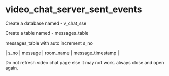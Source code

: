 # video_chat_server_sent_events

Create a database named - v_chat_sse

Create a table named - messages_table

messages_table with auto increment s_no

| s_no | message | room_name | message_timestamp |

Do not refresh video chat page else it may not work. always close and open again.
